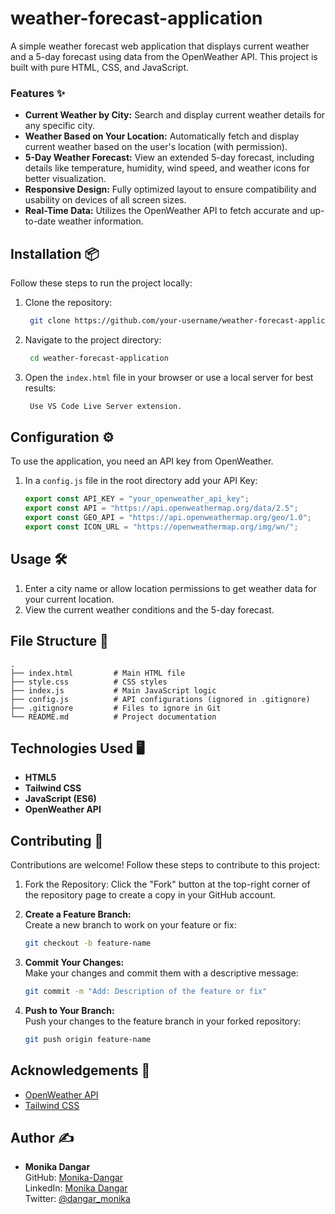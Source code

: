 # weather-forecast-application

A simple weather forecast web application that displays current weather and a 5-day forecast using data from the OpenWeather API. This project is built with pure HTML, CSS, and JavaScript.

### Features ✨

- **Current Weather by City:** Search and display current weather details for any specific city.  
- **Weather Based on Your Location:** Automatically fetch and display current weather based on the user's location (with permission).  
- **5-Day Weather Forecast:** View an extended 5-day forecast, including details like temperature, humidity, wind speed, and weather icons for better visualization.  
- **Responsive Design:** Fully optimized layout to ensure compatibility and usability on devices of all screen sizes.  
- **Real-Time Data:** Utilizes the OpenWeather API to fetch accurate and up-to-date weather information.  

## Installation 📦

Follow these steps to run the project locally:

1. Clone the repository:
   ```bash
    git clone https://github.com/your-username/weather-forecast-application.git
   ```
2. Navigate to the project directory:
   ```bash
    cd weather-forecast-application
   ```
3. Open the `index.html` file in your browser or use a local server for best results:
   ```bash
    Use VS Code Live Server extension.
   ```

## Configuration ⚙️

To use the application, you need an API key from OpenWeather.  

1. In a `config.js` file in the root directory add your API Key:
   ```javascript
   export const API_KEY = "your_openweather_api_key";
   export const API = "https://api.openweathermap.org/data/2.5";
   export const GEO_API = "https://api.openweathermap.org/geo/1.0";
   export const ICON_URL = "https://openweathermap.org/img/wn/";
   ```

## Usage 🛠️

1. Enter a city name or allow location permissions to get weather data for your current location.
2. View the current weather conditions and the 5-day forecast.

## File Structure 📂

```plaintext
.
├── index.html         # Main HTML file
├── style.css          # CSS styles
├── index.js           # Main JavaScript logic
├── config.js          # API configurations (ignored in .gitignore)
├── .gitignore         # Files to ignore in Git
└── README.md          # Project documentation
```

## Technologies Used 🖥️

- **HTML5**
- **Tailwind CSS**
- **JavaScript (ES6)**
- **OpenWeather API**

## Contributing 🤝  

Contributions are welcome! Follow these steps to contribute to this project:  

1. Fork the Repository:
   Click the "Fork" button at the top-right corner of the repository page to create a copy in your GitHub account.  

2. **Create a Feature Branch:**  
    Create a new branch to work on your feature or fix:  
   ```bash
   git checkout -b feature-name
   ```  

3. **Commit Your Changes:**  
   Make your changes and commit them with a descriptive message:  
   ```bash
   git commit -m "Add: Description of the feature or fix"
   ```  

4. **Push to Your Branch:**  
   Push your changes to the feature branch in your forked repository:  
   ```bash
   git push origin feature-name
   ```  
## Acknowledgements 🙌

- [OpenWeather API](https://openweathermap.org/)
- [Tailwind CSS](https://tailwindcss.com/)

## Author ✍️

- **Monika Dangar**  
  GitHub: [Monika-Dangar](https://github.com/monika-dangar)  
  LinkedIn: [Monika Dangar](https://www.linkedin.com/in/monika-dangar/)  
  Twitter: [@dangar_monika](https://x.com/dangar_monika)
